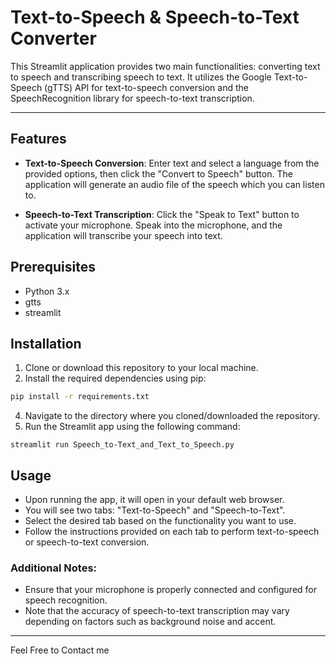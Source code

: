 # Text-to-Speech & Speech-to-Text Converter

This Streamlit application provides two main functionalities: converting text to speech and transcribing speech to text. It utilizes the Google Text-to-Speech (gTTS) API for text-to-speech conversion and the SpeechRecognition library for speech-to-text transcription.

---
## Features

- **Text-to-Speech Conversion**: Enter text and select a language from the provided options, then click the "Convert to Speech" button. The application will generate an audio file of the speech which you can listen to.
  
- **Speech-to-Text Transcription**: Click the "Speak to Text" button to activate your microphone. Speak into the microphone, and the application will transcribe your speech into text.

## Prerequisites

- Python 3.x
- gtts
- streamlit

## Installation

1. Clone or download this repository to your local machine.
2. Install the required dependencies using pip:
   
```bash
pip install -r requirements.txt
```

4. Navigate to the directory where you cloned/downloaded the repository.
5. Run the Streamlit app using the following command:

```
streamlit run Speech_to-Text_and_Text_to_Speech.py
```
## Usage
- Upon running the app, it will open in your default web browser.
- You will see two tabs: "Text-to-Speech" and "Speech-to-Text".
- Select the desired tab based on the functionality you want to use.
- Follow the instructions provided on each tab to perform text-to-speech or speech-to-text conversion.

### Additional Notes:

- Ensure that your microphone is properly connected and configured for speech recognition.
- Note that the accuracy of speech-to-text transcription may vary depending on factors such as background noise and accent.

---

Feel Free to Contact me
